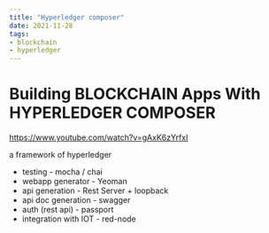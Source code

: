 ```yaml
---
title: "Hyperledger composer"
date: 2021-11-28
tags:
- blockchain
- hyperledger
---
```


# Building BLOCKCHAIN Apps With HYPERLEDGER COMPOSER

https://www.youtube.com/watch?v=gAxK6zYrfxI

a framework of hyperledger

* testing - mocha / chai
* webapp generator - Yeoman
* api generation - Rest Server + loopback
* api doc generation - swagger
* auth (rest api) - passport
* integration with IOT - red-node
